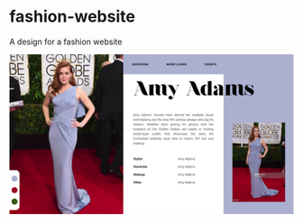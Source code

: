 # fashion-website
A design for a fashion website

![photo1](screenshots/Screenshot%20from%202019-03-07%2000-31-19.png?raw=true)
